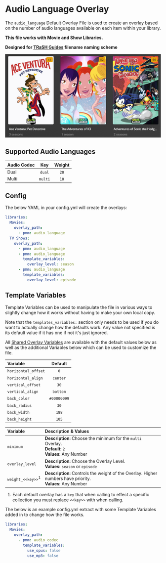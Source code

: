 # Audio Language Overlay

The `audio_language` Default Overlay File is used to create an overlay based on the number of audio languages available on each item within your library.

**This file works with Movie and Show Libraries.**

**Designed for [TRaSH Guides](https://trash-guides.info/) filename naming scheme**

![](images/audio_language.png)

## Supported Audio Languages

| Audio Codec |   Key   | Weight |
|:------------|:-------:|:------:|
| Dual        | `dual`  |  `20`  |
| Multi       | `multi` |  `10`  |

## Config

The below YAML in your config.yml will create the overlays:

```yaml
libraries:
  Movies:
    overlay_path:
      - pmm: audio_language
  TV Shows:
    overlay_path:
      - pmm: audio_language
      - pmm: audio_language
        template_variables:
          overlay_level: season
      - pmm: audio_language
        template_variables:
          overlay_level: episode
```

## Template Variables

Template Variables can be used to manipulate the file in various ways to slightly change how it works without having to make your own local copy.

Note that the `templates_variables:` section only needs to be used if you do want to actually change how the defaults work. Any value not specified is its default value if it has one if not it's just ignored.

All [Shared Overlay Variables](variables) are available with the default values below as well as the additional Variables below which can be used to customize the file.

| Variable            |   Default   |
|:--------------------|:-----------:|
| `horizontal_offset` |     `0`     |
| `horizontal_align`  |  `center`   |
| `vertical_offset`   |    `30`     |
| `vertical_align`    |  `bottom`   |
| `back_color`        | `#00000099` |
| `back_radius`       |    `30`     |
| `back_width`        |    `188`    |
| `back_height`       |    `105`    |

| Variable                     | Description & Values                                                                                         |
|:-----------------------------|:-------------------------------------------------------------------------------------------------------------|
| `minimum`                    | **Description:** Choose the minimum for the `multi` Overlay.<br>**Default:** `2` <br>**Values:** Any Number  |
| `overlay_level`              | **Description:** Choose the Overlay Level.<br>**Values:** `season` or `episode`                              |
| `weight_<<key>>`<sup>1</sup> | **Description:** Controls the weight of the Overlay. Higher numbers have priority.<br>**Values:** Any Number |

1. Each default overlay has a `key` that when calling to effect a specific collection you must replace `<<key>>` with when calling.

The below is an example config.yml extract with some Template Variables added in to change how the file works.

```yaml
libraries:
  Movies:
    overlay_path:
      - pmm: audio_codec
        template_variables:
          use_opus: false
          use_mp3: false
```
